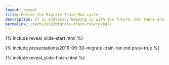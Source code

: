 ```yaml
---
layout: reveal
title: Master the Migrate-Train-Run cycle
description: IT is endlessly keeping up with the future, but there are things that make it dramatically easier
permalink: /tech/2019/migrate-train-run/reveal/
---
```


{% include reveal_slide-start.html %}

{% include presentations/2019-09-30-migrate-train-run.md pres=true %}

{% include reveal_slide-finish.html %}
